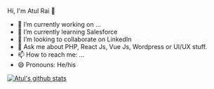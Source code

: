 Hi, I'm Atul Rai 👋

- 🔭 I’m currently working on ...
- 🌱 I’m currently learning Salesforce
- 👯 I’m looking to collaborate on LinkedIn <!-- - 🤔 I’m looking for help with -->
- 💬 Ask me about PHP, React Js, Vue Js, Wordpress or UI/UX stuff.
- 📫 How to reach me: ...
- 😄 Pronouns: He/his

<a href="https://github.com/atulongithub">
  <img align="center" src="https://github-readme-stats.vercel.app/api/top-langs/?username=atulongithub&theme=light&hide_langs_below=1" alt="Atul's github stats" data-canonical-src="https://github-readme-stats.vercel.app/api/top-langs/?username=atulongithub&theme=light&hide_langs_below=1" style="max-width: 100%;">
</a>
<!-- <img src="https://github-readme-stats.vercel.app/api/top-langs/?username=atulongithub&theme=light&hide_langs_below=1" /> -->
